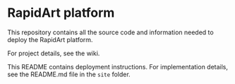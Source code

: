 # RapidArt platform
This repository contains all the source code and information needed to deploy the RapidArt platform.

For project details, see the wiki.

This README contains deployment instructions. For implementation details, see the README.md file in the `site` folder.



